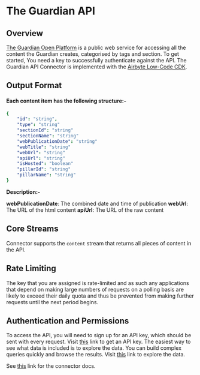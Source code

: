 # The Guardian API

## Overview

[The Guardian Open Platform](https://open-platform.theguardian.com/) is a public web service for accessing all the content the Guardian creates, categorised by tags and section. To get started, You need a key to successfully authenticate against the API. The Guardian API Connector is implemented with the [Airbyte Low-Code CDK](https://docs.airbyte.com/connector-development/config-based/low-code-cdk-overview).

## Output Format

#### Each content item has the following structure:-

```yaml
{
    "id": "string",
    "type": "string"
    "sectionId": "string"
    "sectionName": "string"
    "webPublicationDate": "string"
    "webTitle": "string"
    "webUrl": "string"
    "apiUrl": "string"
    "isHosted": "boolean"
    "pillarId": "string"
    "pillarName": "string"
}
```

**Description:-**

**webPublicationDate**: The combined date and time of publication
**webUrl**: The URL of the html content
**apiUrl**: The URL of the raw content

## Core Streams

Connector supports the `content` stream that returns all pieces of content in the API.

## Rate Limiting

The key that you are assigned is rate-limited and as such any applications that depend on making large numbers of requests on a polling basis are likely to exceed their daily quota and thus be prevented from making further requests until the next period begins.

## Authentication and Permissions

To access the API, you will need to sign up for an API key, which should be sent with every request. Visit [this](https://open-platform.theguardian.com/access) link to get an API key.
The easiest way to see what data is included is to explore the data. You can build complex queries quickly and browse the results. Visit [this](https://open-platform.theguardian.com/explore) link to explore the data.

See [this](https://docs.airbyte.com/integrations/sources/the-guardian-api) link for the connector docs.
